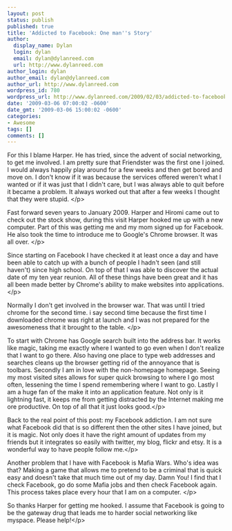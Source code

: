 ```yaml
---
layout: post
status: publish
published: true
title: 'Addicted to Facebook: One man''s Story'
author:
  display_name: Dylan
  login: dylan
  email: dylan@dylanreed.com
  url: http://www.dylanreed.com
author_login: dylan
author_email: dylan@dylanreed.com
author_url: http://www.dylanreed.com
wordpress_id: 780
wordpress_url: http://www.dylanreed.com/2009/02/03/addicted-to-facebook-one-mans-story/
date: '2009-03-06 07:00:02 -0600'
date_gmt: '2009-03-06 15:00:02 -0600'
categories:
- Awesome
tags: []
comments: []
---
```

<p>For this I blame Harper. He has tried, since the advent of social networking, to get me involved. I am pretty sure that Friendster was the first one I joined. I would always happily play around for a few weeks and then get bored and move on. I don't know if it was because the services offered weren't what I wanted or if it was just that I didn't care, but I was always able to quit before it became a problem. It always worked out that after a few weeks I thought that they were stupid. <&#47;p>
<p>Fast forward seven years to January 2009. Harper and Hiromi came out to check out the stock show, during this visit Harper hooked me up with a new computer. Part of this was getting me and my mom signed up for Facebook. He also took the time to introduce me to Google's Chrome browser. It was all over. <&#47;p>
<p>Since starting on Facebook I have checked it at least once a day and have been able to catch up with a bunch of people I hadn't seen (and still haven't) since high school. On top of that I was able to discover the actual date of my ten year reunion. All of these things have been great and it has all been made better by Chrome's ability to make websites into applications.<&#47;p>
<p>Normally I don't get involved in the browser war. That was until I tried chrome for the second time. i say second time because the first time I downloaded chrome was right at launch and I was not prepared for the awesomeness that it brought to the table. <&#47;p>
<p>To start with Chrome has Google search built into the address bar. It works like magic, taking me exactly where I wanted to go even when I don't realize that I want to go there. Also having one place to type web addresses and searches cleans up the browser getting rid of the annoyance that is toolbars. Secondly I am in love with the non-homepage homepage. Seeing my most visited sites allows for super quick browsing to where I go most often, lessening the time I spend remembering where I want to go. Lastly I am a huge fan of the make it into an application feature. Not only is it lightning fast, it keeps me from getting distracted by the Internet making me ore productive. On top of all that it just looks good.<&#47;p>
<p>Back to the real point of this post: my Facebook addiction. I am not sure what Facebook did that is so different then the other sites I have joined, but it is magic. Not only does it have the right amount of updates from my friends but it integrates so easily with twitter, my blog, flickr and etsy. It is a wonderful way to have people follow me.<&#47;p>
<p>Another problem that I have with Facebook is Mafia Wars. Who's idea was that? Making a game that allows me to pretend to be a criminal that is quick easy and doesn't take that much time out of my day. Damn You! I find that I check Facebook, go do some Mafia jobs and then check Facebook again. This process takes place every hour that I am on a computer. <&#47;p>
<p>So thanks Harper for getting me hooked. I assume that Facebook is going to be the gateway drug that leads me to harder social networking like myspace. Please help!<&#47;p></p>
